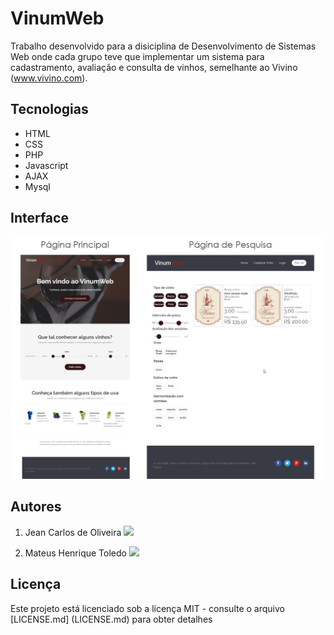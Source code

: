 # VinumWeb

Trabalho desenvolvido para a disiciplina de Desenvolvimento de Sistemas Web onde cada grupo teve que implementar um sistema para cadastramento, avaliação e consulta de vinhos, semelhante ao Vivino (www.vivino.com).

## Tecnologias
* HTML
* CSS
* PHP
* Javascript
* AJAX
* Mysql

## Interface
![VinumWeb Interface](https://raw.githubusercontent.com/jeanoliveira92/COM222TrabalhoFinal/master/screenshot.jpg)

## Autores
1. Jean Carlos de Oliveira 
[![](https://raw.githubusercontent.com/jeanoliveira92/vinumweb/master/images/gitico.png)](https://github.com/jeanoliveira92 "Github")

2. Mateus Henrique Toledo 
[![](https://raw.githubusercontent.com/jeanoliveira92/vinumweb/master/images/gitico.png)](https://github.com/mateushtoledo "Github")

## Licença

Este projeto está licenciado sob a licença MIT - consulte o arquivo [LICENSE.md] (LICENSE.md) para obter detalhes
